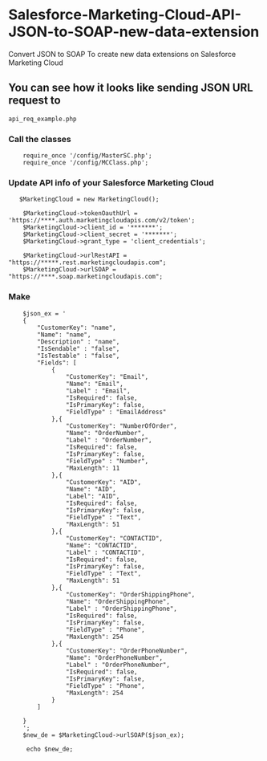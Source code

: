 # Salesforce-Marketing-Cloud-API-JSON-to-SOAP-new-data-extension
Convert JSON to SOAP To create new data extensions on Salesforce Marketing Cloud
## You can see how it looks like sending JSON URL request to 
``` api_req_example.php ```
### Call the classes

```
    require_once '/config/MasterSC.php';
    require_once '/config/MCClass.php';
```

### Update API info of your Salesforce Marketing Cloud
```
   $MarketingCloud = new MarketingCloud();

    $MarketingCloud->tokenOauthUrl = 'https://****.auth.marketingcloudapis.com/v2/token'; 
    $MarketingCloud->client_id = '*******';
    $MarketingCloud->client_secret = '*******';
    $MarketingCloud->grant_type = 'client_credentials';

    $MarketingCloud->urlRestAPI = "https://*****.rest.marketingcloudapis.com";
    $MarketingCloud->urlSOAP = "https://****.soap.marketingcloudapis.com";
```

### Make 

```
    $json_ex = '
    {
        "CustomerKey": "name",
        "Name": "name",
        "Description" : "name",
        "IsSendable" : "false",
        "IsTestable" : "false",
        "Fields": [
            {
                "CustomerKey": "Email",
                "Name": "Email",
                "Label" : "Email",
                "IsRequired": false,
                "IsPrimaryKey": false,
                "FieldType" : "EmailAddress"
            },{
                "CustomerKey": "NumberOfOrder",
                "Name": "OrderNumber",
                "Label" : "OrderNumber",
                "IsRequired": false,
                "IsPrimaryKey": false,
                "FieldType" : "Number",
                "MaxLength": 11
            },{
                "CustomerKey": "AID",
                "Name": "AID",
                "Label": "AID",
                "IsRequired": false,
                "IsPrimaryKey": false,
                "FieldType" : "Text",
                "MaxLength": 51
            },{
                "CustomerKey": "CONTACTID",
                "Name": "CONTACTID",
                "Label" : "CONTACTID",
                "IsRequired": false,
                "IsPrimaryKey": false,
                "FieldType" : "Text",
                "MaxLength": 51
            },{
                "CustomerKey": "OrderShippingPhone",
                "Name": "OrderShippingPhone",
                "Label" : "OrderShippingPhone",
                "IsRequired": false,
                "IsPrimaryKey": false,
                "FieldType" : "Phone",
                "MaxLength": 254
            },{
                "CustomerKey": "OrderPhoneNumber",
                "Name": "OrderPhoneNumber",
                "Label" : "OrderPhoneNumber",
                "IsRequired": false,
                "IsPrimaryKey": false,
                "FieldType" : "Phone",
                "MaxLength": 254
            }
        ]
        
    }
    ';
    $new_de = $MarketingCloud->urlSOAP($json_ex);

     echo $new_de;
```
